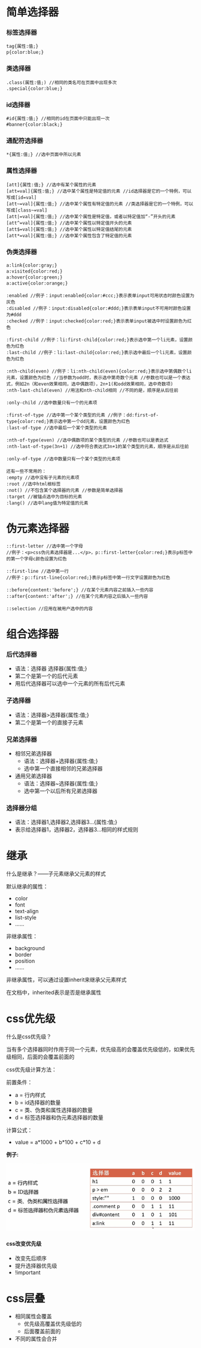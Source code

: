 # 简单选择器

### 标签选择器
```
tag{属性:值;}
p{color:blue;}
```

### 类选择器
```
.class(属性:值;) //相同的类名可在页面中出现多次
.special{color:blue;}
```

### id选择器
```
#id{属性:值;} //相同的id在页面中只能出现一次
#banner{color:black;}
```

### 通配符选择器
```
*{属性:值;} //选中页面中所以元素
```

### 属性选择器
```
[att]{属性:值;} //选中有某个属性的元素
[att=val]{属性:值;} //选中某个属性是特定值的元素 //id选择器是它的一个特例，可以写成[id=val]
[att~=val]{属性:值;} //选中某个属性有特定值的元素 //类选择器是它的一个特例，可以写成[class~=val]
[att|=val]{属性:值;} //选中某个属性是特定值，或者以特定值加“-”开头的元素
[att^=val]{属性:值;} //选中某个属性以特定值开头的元素
[att$=val]{属性:值;} //选中某个属性以特定值结尾的元素
[att*=val]{属性:值;} //选中某个属性包含了特定值的元素
```

### 伪类选择器
```
a:link{color:gray;}
a:visited{color:red;}
a:hover{color:green;}
a:active{color:orange;}

:enabled //例子：input:enabled{color:#ccc;}表示表单input可用状态时颜色设置为灰色
:disabled //例子：input:disabled{color:#ddd;}表示表单input不可用时颜色设置为#ddd
:checked //例子：input:checked{color:red;}表示表单input被选中时设置颜色为红色

:first-child //例子：li:first-child{color:red;}表示选中第一个li元素，设置颜色为红色
:last-child //例子：li:last-child{color:red;}表示选中最后一个li元素，设置颜色为红色

:nth-child(even) //例子：li:nth-child(even){color:red;}表示选中第偶数个li元素，设置颜色为红色 //当参数为odd时，表示选中第奇数个元素 //参数也可以是一个表达式，例如2n（和even效果相同，选中偶数项），2n+1(和odd效果相同，选中奇数项)
:nth-last-child(even) //用法和nth-child相同 //不同的是，顺序是从后往前

:only-child //选中数量只有一个的元素项

:first-of-type //选中第一个某个类型的元素 //例子：dd:first-of-type{color:red;}表示选中第一个dd元素，设置颜色为红色
:last-of-type //选中最后一个某个类型的元素

:nth-of-type(even) //选中偶数项的某个类型的元素 //参数也可以是表达式
:nth-last-of-type(3n+1) //选中符合表达式3n+1的某个类型的元素，顺序是从后往前

:only-of-type //选中数量只有一个某个类型的元素项

还有一些不常用的：
:empty //选中没有子元素的元素项
:root //选中html根标签
:not() //不包含某个选择器的元素 //参数是简单选择器
:target //被锚点选中为目标的元素
:lang() //选中lang值为特定值的元素
```

# 伪元素选择器
```
::first-letter //选中第一个字母
//例子：<p>css伪元素选择器是...</p>，p::first-letter{color:red;}表示p标签中的第一个字母c颜色设置为红色

::first-line //选中第一行
//例子：p::first-line{color:red;}表示p标签中第一行文字设置颜色为红色

::before{content:'before';} //在某个元素内容之前插入一些内容
::after{content:'after';} //在某个元素内容之后插入一些内容

::selection //应用在被用户选中的内容
```

# 组合选择器
### 后代选择器
- 语法：选择器 选择器{属性:值;}
- 第二个是第一个的后代元素
- 用后代选择器可以选中一个元素的所有后代元素

### 子选择器
- 语法：选择器>选择器{属性:值;}
- 第二个是第一个的直接子元素

### 兄弟选择器
- 相邻兄弟选择器
  - 语法：选择器+选择器{属性:值;}
  - 选中第一个直接相邻的兄弟选择器
- 通用兄弟选择器
  - 语法：选择器~选择器{属性:值;}
  - 选中第一个以后所有兄弟选择器

### 选择器分组
- 语法：选择器1,选择器2,选择器3...{属性:值;}
- 表示给选择器1，选择器2，选择器3...相同的样式规则

# 继承
什么是继承？——子元素继承父元素的样式

默认继承的属性：
- color
- font
- text-align
- list-style
- ……

非继承属性：
- background
- border
- position
- ……

非继承属性，可以通过设置inherit来继承父元素样式

在文档中，inherited表示是否是继承属性

# css优先级
什么是css优先级？

当有多个选择器同时作用于同一个元素，优先级高的会覆盖优先级低的，如果优先级相同，后面的会覆盖前面的

css优先级计算方法：

前置条件：
- a = 行内样式
- b = id选择器的数量
- c = 类、伪类和属性选择器的数量
- d = 标签选择器和伪元素选择器的数量

计算公式：
- value = a\*1000 + b\*100 + c\*10 + d

__例子:__

![css优先级计算](images/css_selecter1.gif "css优先级计算")

#### css改变优先级
- 改变先后顺序
- 提升选择器优先级
- !important

# css层叠
- 相同属性会覆盖
  - 优先级高覆盖优先级低的
  - 后面覆盖前面的
- 不同的属性会合并
